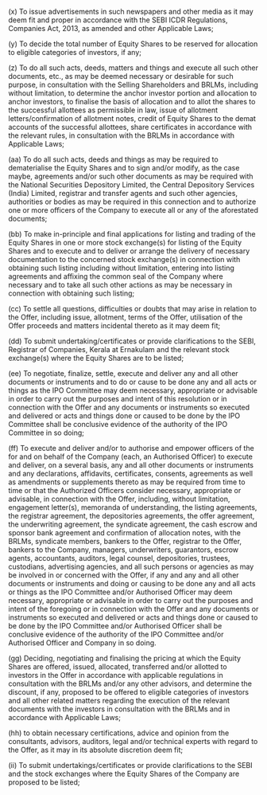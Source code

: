 (x) To issue advertisements in such newspapers and other media as it may deem fit and proper in accordance with the SEBI ICDR Regulations, Companies Act, 2013, as amended and other Applicable Laws;

(y) To decide the total number of Equity Shares to be reserved for allocation to eligible categories of investors, if any;

(z) To do all such acts, deeds, matters and things and execute all such other documents, etc., as may be deemed necessary or desirable for such purpose, in consultation with the Selling Shareholders and BRLMs, including without limitation, to determine the anchor investor portion and allocation to anchor investors, to finalise the basis of allocation and to allot the shares to the successful allottees as permissible in law, issue of allotment letters/confirmation of allotment notes, credit of Equity Shares to the demat accounts of the successful allottees, share certificates in accordance with the relevant rules, in consultation with the BRLMs in accordance with Applicable Laws;

(aa) To do all such acts, deeds and things as may be required to dematerialise the Equity Shares and to sign and/or modify, as the case maybe, agreements and/or such other documents as may be required with the National Securities Depository Limited, the Central Depository Services (India) Limited, registrar and transfer agents and such other agencies, authorities or bodies as may be required in this connection and to authorize one or more officers of the Company to execute all or any of the aforestated documents;

(bb) To make in-principle and final applications for listing and trading of the Equity Shares in one or more stock exchange(s) for listing of the Equity Shares and to execute and to deliver or arrange the delivery of necessary documentation to the concerned stock exchange(s) in connection with obtaining such listing including without limitation, entering into listing agreements and affixing the common seal of the Company where necessary and to take all such other actions as may be necessary in connection with obtaining such listing;

(cc) To settle all questions, difficulties or doubts that may arise in relation to the Offer, including issue, allotment, terms of the Offer, utilisation of the Offer proceeds and matters incidental thereto as it may deem fit;

(dd) To submit undertaking/certificates or provide clarifications to the SEBI, Registrar of Companies, Kerala at Ernakulam and the relevant stock exchange(s) where the Equity Shares are to be listed;

(ee) To negotiate, finalize, settle, execute and deliver any and all other documents or instruments and to do or cause to be done any and all acts or things as the IPO Committee may deem necessary, appropriate or advisable in order to carry out the purposes and intent of this resolution or in connection with the Offer and any documents or instruments so executed and delivered or acts and things done or caused to be done by the IPO Committee shall be conclusive evidence of the authority of the IPO Committee in so doing;

(ff) To execute and deliver and/or to authorise and empower officers of the for and on behalf of the Company (each, an Authorised Officer) to execute and deliver, on a several basis, any and all other documents or instruments and any declarations, affidavits, certificates, consents, agreements as well as amendments or supplements thereto as may be required from time to time or that the Authorized Officers consider necessary, appropriate or advisable, in connection with the Offer, including, without limitation, engagement letter(s), memoranda of understanding, the listing agreements, the registrar agreement, the depositories agreements, the offer agreement, the underwriting agreement, the syndicate agreement, the cash escrow and sponsor bank agreement and confirmation of allocation notes, with the BRLMs, syndicate members, bankers to the Offer, registrar to the Offer, bankers to the Company, managers, underwriters, guarantors, escrow agents, accountants, auditors, legal counsel, depositories, trustees, custodians, advertising agencies, and all such persons or agencies as may be involved in or concerned with the Offer, if any and any and all other documents or instruments and doing or causing to be done any and all acts or things as the IPO Committee and/or Authorised Officer may deem necessary, appropriate or advisable in order to carry out the purposes and intent of the foregoing or in connection with the Offer and any documents or instruments so executed and delivered or acts and things done or caused to be done by the IPO Committee and/or Authorised Officer shall be conclusive evidence of the authority of the IPO Committee and/or Authorised Officer and Company in so doing.

(gg) Deciding, negotiating and finalising the pricing at which the Equity Shares are offered, issued, allocated, transferred and/or allotted to investors in the Offer in accordance with applicable regulations in consultation with the BRLMs and/or any other advisors, and determine the discount, if any, proposed to be offered to eligible categories of investors and all other related matters regarding the execution of the relevant documents with the investors in consultation with the BRLMs and in accordance with Applicable Laws;

(hh) to obtain necessary certifications, advice and opinion from the consultants, advisors, auditors, legal and/or technical experts with regard to the Offer, as it may in its absolute discretion deem fit;

(ii) To submit undertakings/certificates or provide clarifications to the SEBI and the stock exchanges where the Equity Shares of the Company are proposed to be listed;